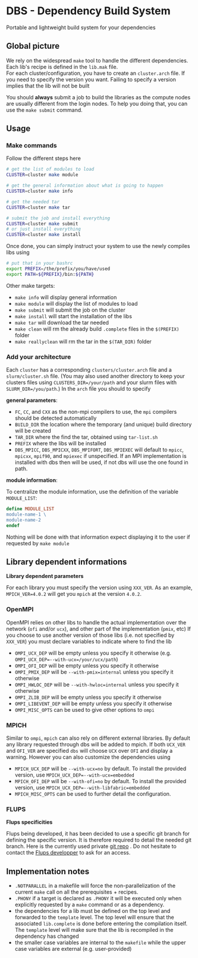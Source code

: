 # DBS - Dependency Build System

Portable and lightweight build system for your dependencies


## Global picture

We rely on the widespread `make` tool to handle the different dependencies.  Each lib's recipe is defined in the `lib.mak` file.  
For each cluster/configuration, you have to create an `cluster.arch` file.
If you need to specify the version you want. Failing to specify a version implies that the lib will not be built

You should **always** submit a job to build the libraries as the compute nodes are usually different from the login nodes.
To help you doing that, you can use the `make submit` command.


## Usage

### Make commands

Follow the different steps here


```bash
# get the list of modules to load
CLUSTER=cluster make module

# get the general information about what is going to happen
CLUSTER=cluster make info

# get the needed tar
CLUSTER=cluster make tar

# submit the job and install everything
CLUSTER=cluster make submit
# or just install everything
CLUSTER=cluster make install
```

Once done, you can simply instruct your system to use the newly compiles libs using

```bash
# put that in your bashrc
export PREFIX=/the/prefix/you/have/used
export PATH=${PREFIX}/bin:${PATH}
```

Other make targets:

- `make info` will display general information
- `make module` will display the list of modules to load
- `make submit` will submit the job on the cluster
- `make install` will start the installation of the libs
- `make tar` will download the tar needed
- `make clean` will rm the already build `.complete` files in the `$(PREFIX)` folder
- `make reallyclean` will rm the tar in the `$(TAR_DIR)` folder

### Add your architecture

Each `cluster` has a corresponding `clusters/cluster.arch` file and a `slurm/cluster.sh` file.
(You may also used another directory to keep your clusters files using `CLUSTERS_DIR=/your/path` and your slurm files with `SLURM_DIR=/you/path`.)
In the `arch` file you should to specify

**general parameters**:

- `FC`, `CC`, and `CXX` as the non-mpi compilers to use, the `mpi` compilers should be detected automatically
- `BUILD_DIR` the location where the temporary (and unique) build directory will be created
- `TAR_DIR` where the find the tar, obtained using `tar-list.sh`
- `PREFIX` where the libs will be installed
- `DBS_MPICC`, `DBS_MPICXX`, `DBS_MPIFORT`, `DBS_MPIEXEC` will default to `mpicc`, `mpicxx`, `mpif90`, and `mpiexec` if unspecified. If an MPI implementation is installed with dbs then will be used, if not dbs will use the one found in path.

**module information**:

To centralize the module information, use the definition of the variable `MODULE_LIST`:

```makefile
define MODULE_LIST
module-name-1 \
module-name-2
endef
```

Nothing will be done with that information expect displaying it to the user if requested by `make module`


## Library dependent informations

**Library dependent parameters**

For each library you must specify the version using `XXX_VER`.
As an example, `MPICH_VER=4.0.2` will get you `mpich` at the version `4.0.2`.

### OpenMPI

OpenMPI relies on other libs to handle the actual implementation over the network (`ofi` and/or `ucx`), and other part of the implementation (`pmix`, etc)
If you choose to use another version of those libs (i.e. not specified by `XXX_VER`) you must declare variables to indicate where to find the lib

- `OMPI_UCX_DEP` will be empty unless you specify it otherwise (e.g. `OMPI_UCX_DEP=--with-ucx=/your/ucx/path`)
- `OMPI_OFI_DEP` will be empty unless you specify it otherwise
- `OMPI_PMIX_DEP` will be `--with-pmix=internal` unless you specify it otherwise
- `OMPI_HWLOC_DEP` will be `--with-hwloc=internal` unless you specify it otherwise
- `OMPI_ZLIB_DEP` will be empty unless you specify it otherwise
- `OMPI_LIBEVENT_DEP` will be empty unless you specify it otherwise
- `OMPI_MISC_OPTS` can be used to give other options to `ompi`

### MPICH

Similar to `ompi`, `mpich` can also rely on different external libraries.
By default any library requested through dbs will be added to mpich.
If both `UCX_VER` and `OFI_VER` are specified `dbs` will choose `UCX` over `OFI` and display a warning.
However you can also customize the dependencies using

- `MPICH_UCX_DEP` will be `--with-ucx=no` by default. To install the provided version, use `MPICH_UCX_DEP=--with-ucx=embedded`
- `MPICH_OFI_DEP` will be `--with-ofi=no` by default. To install the provided version, use `MPICH_UCX_DEP=--with-libfabric=embedded`
- `MPICH_MISC_OPTS` can be used to further detail the configuration.


### FLUPS
**Flups specificities**

Flups being developed, it has been decided to use a specific git branch for defining the specific version. It is therefore required to detail the needed git branch. Here is the currently used private [git repo](https://git.immc.ucl.ac.be/examples/flups) . Do not hesitate to contact the [Flups developper](mailto:thomas.gillis@uclouvain.be) to ask for an access. 


## Implementation notes

- `.NOTPARALLEL` in a makefile will force the non-parallelization of the current `make` call on all the prerequisites + recipes.
- `.PHONY` if a target is declared as `.PHONY` it will be executed only when explicitly requested by a `make` command or as a dependency.
- the dependencies for a lib must be defined on the top level and forwarded to the `template` level. The top level will ensure that the associated `lib.complete` is done before entering the compilation itself. The `template` level will make sure that the lib is recompiled in the dependency has changed
- the smaller case variables are internal to the `makefile` while the upper case variables are external (e.g. user-provided)


